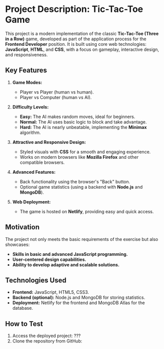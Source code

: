 # Project Description: Tic-Tac-Toe Game

This project is a modern implementation of the classic **Tic-Tac-Toe (Three in a Row)** game, developed as part of the application process for the **Frontend Developer** position. It is built using core web technologies: **JavaScript**, **HTML**, and **CSS**, with a focus on gameplay, interactive design, and responsiveness.

## Key Features  
1. **Game Modes:**
   - Player vs Player (human vs human).
   - Player vs Computer (human vs AI).

2. **Difficulty Levels:**
   - **Easy:** The AI makes random moves, ideal for beginners.  
   - **Normal:** The AI uses basic logic to block and take advantage.  
   - **Hard:** The AI is nearly unbeatable, implementing the **Minimax** algorithm.  

3. **Attractive and Responsive Design:**
   - Styled visuals with **CSS** for a smooth and engaging experience.  
   - Works on modern browsers like **Mozilla Firefox** and other compatible browsers.  

4. **Advanced Features:**
   - Back functionality using the browser's "Back" button.
   - Optional game statistics (using a backend with **Node.js** and **MongoDB**).  

5. **Web Deployment:**
   - The game is hosted on **Netlify**, providing easy and quick access.  

## Motivation  
The project not only meets the basic requirements of the exercise but also showcases:
- **Skills in basic and advanced JavaScript programming.**
- **User-centered design capabilities.**
- **Ability to develop adaptive and scalable solutions.**

## Technologies Used
- **Frontend:** JavaScript, HTML5, CSS3.  
- **Backend (optional):** Node.js and MongoDB for storing statistics.  
- **Deployment:** Netlify for the frontend and MongoDB Atlas for the database.

## How to Test
1. Access the deployed project: ???
2. Clone the repository from GitHub: 
